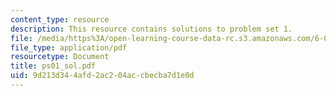 ```yaml
---
content_type: resource
description: This resource contains solutions to problem set 1.
file: /media/https%3A/open-learning-course-data-rc.s3.amazonaws.com/6-041-probabilistic-systems-analysis-and-applied-probability-spring-2006/9d213d344afd2ac204accbecba7d1e0d_ps01_sol.pdf
file_type: application/pdf
resourcetype: Document
title: ps01_sol.pdf
uid: 9d213d34-4afd-2ac2-04ac-cbecba7d1e0d
---
```

